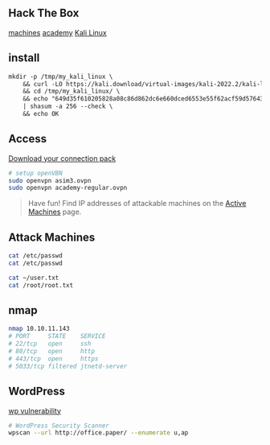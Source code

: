 ## Hack The Box
[machines](https://app.hackthebox.com/machines)
[academy](https://academy.hackthebox.com/dashboard)
[Kali Linux](https://www.kali.org/get-kali/#kali-virtual-machines)


## install
```txt
mkdir -p /tmp/my_kali_linux \
    && curl -LO https://kali.download/virtual-images/kali-2022.2/kali-linux-2022.2-virtualbox-amd64.ova \
    && cd /tmp/my_kali_linux/ \
    && echo "649d35f610205828a08c86d862dc6e660dced6553e55f62acf59d57643c5031f  kali-linux-2022.2-virtualbox-amd64.ova" \
    | shasum -a 256 --check \
    && echo OK
```


## Access
[Download your connection pack](https://www.hackthebox.com/home/htb/access)
```bash
# setup openVBN
sudo openvpn asim3.ovpn
sudo openvpn academy-regular.ovpn
```

> Have fun! Find IP addresses of attackable machines on 
> the [Active Machines](https://www.hackthebox.com/home/machines) page.


## Attack Machines
```bash
cat /etc/passwd
cat /etc/passwd

cat ~/user.txt 
cat /root/root.txt 
```


## nmap
```bash
nmap 10.10.11.143
# PORT     STATE    SERVICE
# 22/tcp   open     ssh
# 80/tcp   open     http
# 443/tcp  open     https
# 5033/tcp filtered jtnetd-server
```


## WordPress
[wp vulnerability](https://wpscan.com/vulnerability/3413b879-785f-4c9f-aa8a-5a4a1d5e0ba2)
```bash
# WordPress Security Scanner
wpscan --url http://office.paper/ --enumerate u,ap
```
